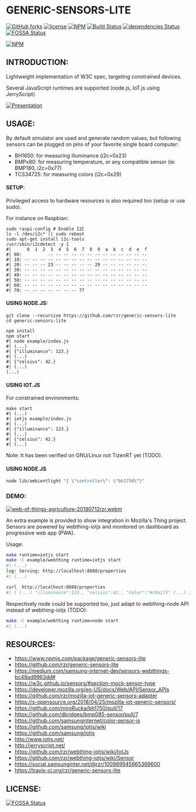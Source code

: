 # GENERIC-SENSORS-LITE #

[![GitHub forks](https://img.shields.io/github/forks/rzr/generic-sensors-lite.svg?style=social&label=Fork&maxAge=2592000)](https://GitHub.com/rzr/generic-sensors-lite/network/)
[![license](https://img.shields.io/badge/license-Apache-2.0.svg)](LICENSE)
[![NPM](https://img.shields.io/npm/v/generic-sensors-lite.svg)](https://www.npmjs.com/package/generic-sensors-lite)
[![Build Status](https://api.travis-ci.org/rzr/generic-sensors-lite.svg?branch=master)](https://travis-ci.org/rzr/generic-sensors-lite)
[![dependencies Status](https://david-dm.org/rzr/generic-sensors-lite/status.svg)](https://david-dm.org/rzr/generic-sensors-lite)
[![FOSSA Status](https://app.fossa.io/api/projects/git%2Bgithub.com%2Frzr%2Fgeneric-sensors-lite.svg?type=shield)](https://app.fossa.io/projects/git%2Bgithub.com%2Frzr%2Fgeneric-sensors-lite?ref=badge_shield)

[![NPM](https://nodei.co/npm/generic-sensors-lite.png)](https://npmjs.org/package/generic-sensors-lite)


## INTRODUCTION: ##

Lightweight implementation of W3C spec, targeting constrained devices.

Several JavaScript runtimes are supported (node.js, IoT.js using JerryScript)

[![Presentation](https://image.slidesharecdn.com/webthing-iotjs-20181022rzr-181027220201/95/webthingiotjs20181022rzr-34-638.jpg)](https://www.slideshare.net/slideshow/embed_code/key/BGdKOn9HHRF4Oa#webthing-iotjs# "WebThingIotJs")


## USAGE: ##

By default simulator are used and generate random values,
but following sensors can be plugged on pins of your favorite single board computer:

* BH1650: for measuring illuminance  (i2c=0x23)
* BMPx80: for measuring temperature, or any compatible sensor (ie: BMP180, i2c=0x77)
* TCS34725: for measuring colors (i2c=0x29)


#### SETUP: ####

Privileged access to hardware resources is also required too (setup or use sudo).

For instance on Raspbian:

``` 
sudo raspi-config # Enable I2C
ls -l /dev/i2c* || sudo reboot
sudo apt-get install i2c-tools
/usr/sbin/i2cdetect -y 1
#|      0  1  2  3  4  5  6  7  8  9  a  b  c  d  e  f
#| 00:          -- -- -- -- -- -- -- -- -- -- -- -- -- 
#| 10: -- -- -- -- -- -- -- -- -- -- -- -- -- -- -- -- 
#| 20: -- -- -- 23 -- -- -- -- -- 29 -- -- -- -- -- -- 
#| 30: -- -- -- -- -- -- -- -- -- -- -- -- -- -- -- -- 
#| 40: -- -- -- -- -- -- -- -- -- -- -- -- -- -- -- -- 
#| 50: -- -- -- -- -- -- -- -- -- -- -- -- -- -- -- -- 
#| 60: -- -- -- -- -- -- -- -- -- -- -- -- -- -- -- -- 
#| 70: -- -- -- -- -- -- -- 77
```

#### USING NODE.JS: ####

```
git clone --recursive https://github.com/rzr/generic-sensors-lite
cd generic-sensors-lite

npm install
npm start
#| node example/index.js 
#| (...)
#| {"illuminance": 123.}
#| (...)
#| {"celsius": 42.}
#| (...)
(...)

```


#### USING IOT.JS ####

For constrained environments:

```
make start
#| (...)
#| iotjs example/index.js 
#| (...)
#| {"illuminance": 123.}
#| (...)
#| {"celsius": 42.}
#| (...)
```

Note: It has been verified on GNU/Linux not TizenRT yet (TODO).


#### USING NODE.JS ####

```sh
node lib/ambientlight "{ \"controller\": \"bh1750\"}"
```


### DEMO: ###

[![web-of-things-agriculture-20180712rzr.webm](https://media.giphy.com/media/tKyrtKMc77iV9QUCrP/giphy.gif)](https://player.vimeo.com/video/279677314#web-of-things-agriculture-20180712rzr.webm "Video Demo")

An extra example is provided to show integration in Mozilla's Thing project.
Sensors are powered by webthing-iotjs and monitored on dashboard as progressive web app (PWA).

Usage:

```sh
make runtime=iotjs start
make -C example/webthing runtime=iotjs start
#| (...)
log: Serving: http://localhost:8888/properties
#| (...)

curl  http://localhost:8888/properties
#| { (...) "illuminance":123., "celsius":42., "color":"#c0a175" (...) } 
```

Respectively node could be supported too,
just adapt to webthing-node API instead of webthing-iotjs (TODO):

```sh
make -C example/webthing runtime=node start
#| (...)
```


## RESOURCES: ##

* https://www.npmjs.com/package/generic-sensors-lite
* https://github.com/rzr/generic-sensors-lite
* https://medium.com/samsung-internet-dev/sensors-webthings-bc48ad9963dd#
* https://w3c.github.io/sensors/#section-mock-sensor-type
* https://developer.mozilla.org/en-US/docs/Web/API/Sensor_APIs
* https://github.com/rzr/mozilla-iot-generic-sensors-adapter
* https://s-opensource.org/2018/04/25/mozilla-iot-generic-sensors/
* https://github.com/miroRucka/bh1750/pull/17
* https://github.com/dbridges/bmp085-sensor/pull/7
* https://github.com/samsunginternet/color-sensor-js
* https://github.com/samsung/iotjs/wiki
* https://github.com/samsung/iotjs
* http://www.iotjs.net/
* http://jerryscript.net/
* https://github.com/rzr/webthing-iotjs/wiki/IotJs
* https://github.com/rzr/webthing-iotjs/wiki/Sensor
* https://social.samsunginter.net/@rzr/100969945665369600
* https://travis-ci.org/rzr/generic-sensors-lite



## LICENSE: ##

[![FOSSA Status](https://app.fossa.io/api/projects/git%2Bgithub.com%2Frzr%2Fgeneric-sensors-lite.svg?type=large)](https://app.fossa.io/projects/git%2Bgithub.com%2Frzr%2Fgeneric-sensors-lite?ref=badge_large)
